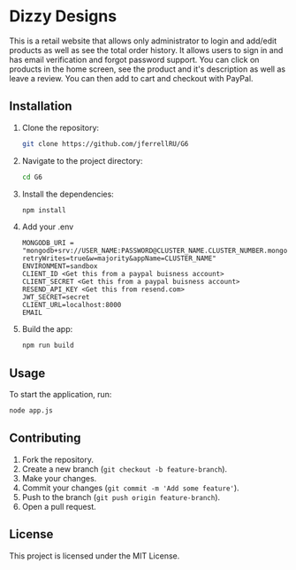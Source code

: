 # Dizzy Designs

This is a retail website that allows only administrator to login and add/edit products as well as see the total order history. It allows users to sign in and has email verification and forgot password support. You can click on products in the home screen, see the product and it's description as well as leave a review. You can then add to cart and checkout with PayPal. 

## Installation

1. Clone the repository:
    ```sh
    git clone https://github.com/jferrellRU/G6
    ```
2. Navigate to the project directory:
    ```sh
    cd G6
    ```
3. Install the dependencies:
    ```sh
    npm install
    ```
5. Add your .env

    ```PORT= 8000
    MONGODB_URI = "mongodb+srv://USER_NAME:PASSWORD@CLUSTER_NAME.CLUSTER_NUMBER.mongodb.net/DB_NAME?retryWrites=true&w=majority&appName=CLUSTER_NAME"
    ENVIRONMENT=sandbox
    CLIENT_ID <Get this from a paypal buisness account>
    CLIENT_SECRET <Get this from a paypal buisness account>
    RESEND_API_KEY <Get this from resend.com>
    JWT_SECRET=secret
    CLIENT_URL=localhost:8000
    EMAIL
    ```

4. Build the app:
    ```sh
    npm run build
    ```


## Usage

To start the application, run:
```sh
node app.js
```

## Contributing

1. Fork the repository.
2. Create a new branch (`git checkout -b feature-branch`).
3. Make your changes.
4. Commit your changes (`git commit -m 'Add some feature'`).
5. Push to the branch (`git push origin feature-branch`).
6. Open a pull request.

## License

This project is licensed under the MIT License. 
